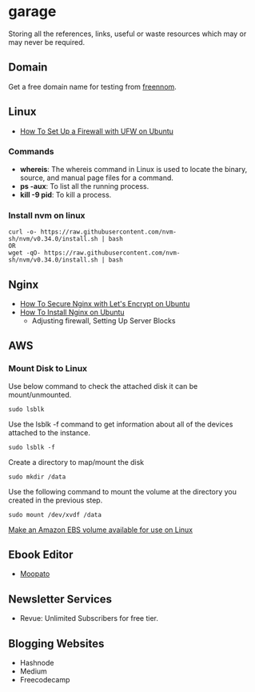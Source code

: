 # garage
Storing all the references, links, useful or waste resources which may or may never be required.

## Domain
Get a free domain name for testing from [freennom](https://www.freenom.com/).

## Linux
- [How To Set Up a Firewall with UFW on Ubuntu](digitalocean.com/community/tutorials/how-to-set-up-a-firewall-with-ufw-on-ubuntu-16-04)

### Commands
- **whereis**: The whereis command in Linux is used to locate the binary, source, and manual page files for a command.
- **ps -aux**: To list all the running process.
- **kill -9 pid**: To kill a process.

### Install nvm on linux
```
curl -o- https://raw.githubusercontent.com/nvm-sh/nvm/v0.34.0/install.sh | bash
OR
wget -qO- https://raw.githubusercontent.com/nvm-sh/nvm/v0.34.0/install.sh | bash
```

## Nginx

- [How To Secure Nginx with Let's Encrypt on Ubuntu](https://www.digitalocean.com/community/tutorials/how-to-secure-nginx-with-let-s-encrypt-on-ubuntu-18-04)
- [How To Install Nginx on Ubuntu](https://www.digitalocean.com/community/tutorials/how-to-install-nginx-on-ubuntu-18-04)
  - Adjusting firewall, Setting Up Server Blocks

## AWS

### Mount Disk to Linux

Use below command to check the attached disk it can be mount/unmounted.
```
sudo lsblk
```

Use the lsblk -f command to get information about all of the devices attached to the instance. 
```
sudo lsblk -f
```

Create a directory to map/mount the disk
```
sudo mkdir /data
```

Use the following command to mount the volume at the directory you created in the previous step. 
```
sudo mount /dev/xvdf /data
```

[Make an Amazon EBS volume available for use on Linux](https://docs.aws.amazon.com/AWSEC2/latest/UserGuide/ebs-using-volumes.html)

## Ebook Editor

- [Moopato](https://moopato.com/)

## Newsletter Services
- Revue: Unlimited Subscribers for free tier.

## Blogging Websites
- Hashnode
- Medium
- Freecodecamp
